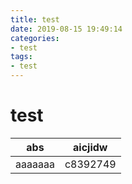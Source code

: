 ```yaml
---
title: test
date: 2019-08-15 19:49:14
categories:
- test
tags:
- test
---
```


# test

| abs     | aicjidw  |
| ------- | -------- |
| aaaaaaa | c8392749 |
